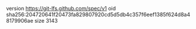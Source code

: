 version https://git-lfs.github.com/spec/v1
oid sha256:204720641f20473fa829807920cd5d5db4c357f6eef1385f624d8a48179906ae
size 3143
